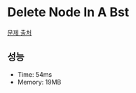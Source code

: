 # Delete Node In A Bst

[문제 출처](https://leetcode.com/problems/delete-node-in-a-bst)

## 성능

- Time: 54ms
- Memory: 19MB